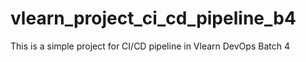 # vlearn_project_ci_cd_pipeline_b4
This is a simple project for CI/CD pipeline in Vlearn DevOps Batch 4
